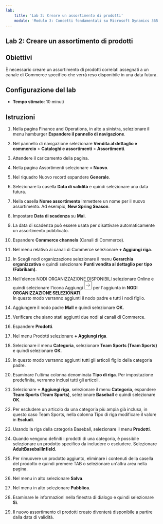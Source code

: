 ```yaml
---
lab:
    title: 'Lab 2: Creare un assortimento di prodotti'
    module: 'Modulo 3: Concetti fondamentali su Microsoft Dynamics 365 Commerce'
---
```


## Lab 2: Creare un assortimento di prodotti

## Obiettivi

È necessario creare un assortimento di prodotti correlati assegnati a un canale di Commerce specifico che verrà reso disponibile in una data futura.

## Configurazione del lab

   - **Tempo stimato**: 10 minuti

## Istruzioni

1. Nella pagina Finance and Operations, in alto a sinistra, selezionare il menu hamburger **Espandere il pannello di navigazione**.

1. Nel pannello di navigazione selezionare **Vendita al dettaglio e commercio** > **Cataloghi e assortimenti** > **Assortimenti**.

1. Attendere il caricamento della pagina.

1. Nella pagina Assortimenti selezionare **+ Nuovo**.

1. Nel riquadro Nuovo record espandere **Generale**.

1. Selezionare la casella **Data di validità** e quindi selezionare una data futura.

1. Nella casella **Nome assortimento** immettere un nome per il nuovo assortimento. Ad esempio, **New Spring Season**.

1. Impostare **Data di scadenza** su **Mai**.

1. La data di scadenza può essere usata per disattivare automaticamente un assortimento pubblicato.

1. Espandere **Commerce channels** (Canali di Commerce).

1. Nel menu relativo ai canali di Commerce selezionare **+ Aggiungi riga**.

1. In Scegli nodi organizzazione selezionare il menu **Gerarchia organizzativa** e quindi selezionare **Punti vendita al dettaglio per tipo (Fabrikam)**.

1. Nell'elenco NODI ORGANIZZAZIONE DISPONIBILI selezionare Online e quindi selezionare l'icona Aggiungi ![Icona freccia DESTRA](./media/d365-fo-add-org-node-icon.png) per l'aggiunta in **NODI ORGANIZZAZIONE SELEZIONATI**.  
  In questo modo verranno aggiunti il nodo padre e tutti i nodi figlio.

1. Aggiungere il nodo padre **Mall** e quindi selezionare **OK**.

1. Verificare che siano stati aggiunti due nodi ai canali di Commerce.

1. Espandere **Prodotti**.

1. Nel menu Prodotti selezionare **+ Aggiungi riga**.

1. Selezionare il menu **Categoria**, selezionare **Team Sports (Team Sports)** e quindi selezionare **OK**.

1. In questo modo verranno aggiunti tutti gli articoli figlio della categoria padre.

1. Esaminare l'ultima colonna denominata **Tipo di riga**. Per impostazione predefinita, verranno inclusi tutti gli articoli.

1. Selezionare **+ Aggiungi riga**, selezionare il menu **Categoria**, espandere **Team Sports (Team Sports)**, selezionare **Baseball** e quindi selezionare **OK**.

1. Per escludere un articolo da una categoria più ampia già inclusa, in questo caso Team Sports, nella colonna Tipo di riga modificare il valore in **Escludi**.

1. Usando la riga della categoria Baseball, selezionare il menu **Prodotti**.

1. Quando vengono definiti i prodotti di una categoria, è possibile selezionare un prodotto specifico da includere o escludere. Selezionare **AdultBaseballInfield**.

1. Per rimuovere un prodotto aggiunto, eliminare i contenuti della casella del prodotto e quindi premere TAB o selezionare un'altra area nella pagina.

1. Nel menu in alto selezionare **Salva**.

1. Nel menu in alto selezionare **Pubblica**.

1. Esaminare le informazioni nella finestra di dialogo e quindi selezionare **Sì**.

1. Il nuovo assortimento di prodotti creato diventerà disponibile a partire dalla data di validità.
